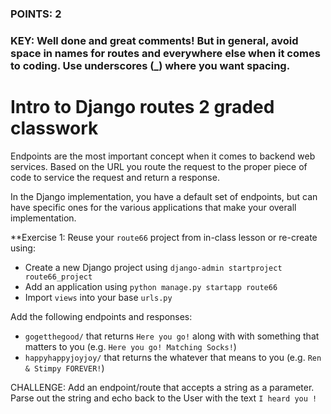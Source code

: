 ### POINTS: 2
### KEY: Well done and great comments! But in general, avoid space in names for routes and everywhere else when it comes to coding. Use underscores (_) where you want spacing. 

# Intro to Django routes 2 graded classwork 

Endpoints are the most important concept when it comes to backend web services. Based on the URL you route the request to the proper piece of code to service the request and return a response.

In the Django implementation, you have a default set of endpoints, but can have specific ones for the various applications that make your overall implementation.

**Exercise 1:
Reuse your ```route66``` project from in-class lesson or re-create using:

* Create a new Django project using ```django-admin startproject route66_project```
* Add an application using ```python manage.py startapp route66```
* Import ```views``` into your base ```urls.py```


Add the following endpoints and responses:

* ```gogetthegood/``` that returns ```Here you go!``` along with with something that matters to you (e.g. ```Here you go! Matching Socks!```)
* ```happyhappyjoyjoy/``` that returns the whatever that means to you (e.g. ```Ren & Stimpy FOREVER!```)

CHALLENGE:
Add an endpoint/route that accepts a string as a parameter. Parse out the string and echo back to the User with the text ```I heard you !```




